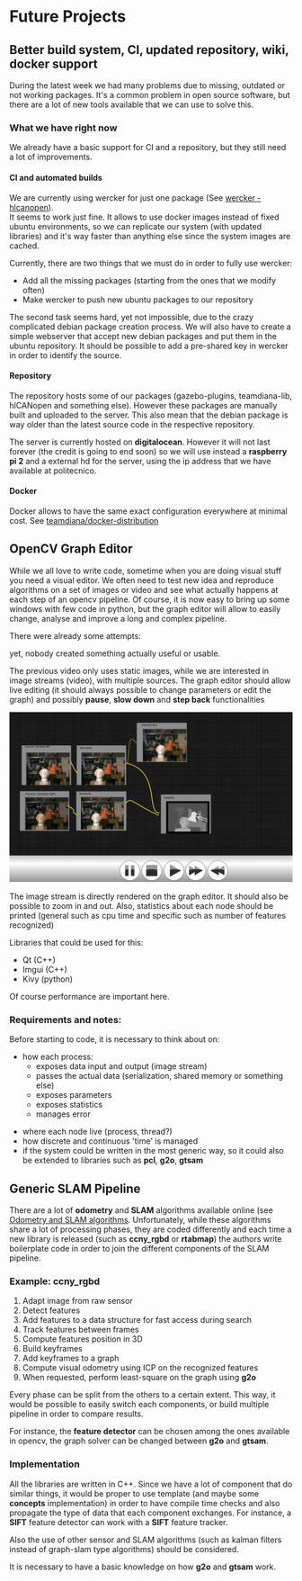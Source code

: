 # Future Projects

## Better build system, CI, updated repository, wiki, docker support

During the latest week we had many problems due to missing, outdated or not working packages. 
It's a common problem in open source software, but there are a lot of new tools available that we can use to solve this.


### What we have right now

We already have a basic support for CI and a repository, but they still need a lot of improvements.

#### CI and automated builds

We are currently using wercker for just one package (See [wercker - hlcanopen](https://app.wercker.com/#applications/55bbc646603eb27f5305156c)).  
It seems to work just fine. It allows to use docker images instead of fixed ubuntu environments, so we can replicate our system (with updated libraries) and it's
way faster than anything else since the system images are cached. 

Currently, there are two things that we must do in order to fully use wercker:

- Add all the missing packages (starting from the ones that we modify often)
- Make wercker to push new ubuntu packages to our repository

The second task seems hard, yet not impossible, due to the crazy complicated debian package creation process. 
We will also have to create a simple webserver that accept new debian packages and put them in the ubuntu repository. It should be possible to add a pre-shared key
in wercker in order to identify the source.

#### Repository 

The repository hosts some of our packages (gazebo-plugins, teamdiana-lib, hlCANopen and something else). However these packages are manually built and uploaded to the server. 
This also mean that the debian package is way older than the latest source code in the respective repository. 

The server is currently hosted on **digitalocean**. However it will not last forever (the credit is going to end soon) so we will use instead a **raspberry pi 2** and a external hd 
for the server, using the ip address that we have available at politecnico. 

#### Docker

Docker allows to have the same exact configuration everywhere at minimal cost. See [teamdiana/docker-distribution](https://github.com/team-diana/docker-distribution)

## OpenCV Graph Editor

While we all love to write code, sometime when you are doing visual stuff you need a visual editor. 
We often need to test new idea and reproduce algorithms on a set of images or video and see what actually happens at each step of an opencv pipeline. 
Of course, it is now easy to bring up some windows with few code in python, but the graph editor will allow to easily change, analyse and improve a long and complex pipeline.

There were already some attempts:

[](https://www.youtube.com/watch?v=1aAh1Cmlguc&feature=youtu.be)

yet, nobody created something actually useful or usable. 

The previous video only uses static images, while we are interested in image streams (video), with multiple sources. The graph editor should 
allow live editing (it should always possible to change parameters or edit the graph) and possibly **pause**, **slow down** and **step back** functionalities

![OpenCV Graph Editor mockup](/uploads/opencv_grapheditor_mockup.png)

The image stream is directly rendered on the graph editor. It should also be possible to zoom in and out. Also, statistics about each node should be printed (general such as cpu time and specific such as number of features recognized)

Libraries that could be used for this:

- Qt (C++)
- Imgui (C++)
- Kivy (python)

Of course performance are important here. 

### Requirements and notes:

Before starting to code, it is necessary to think about on:

- how each process:
  - exposes data input and output (image stream)
  - passes the actual data (serialization, shared memory or something else)  
  - exposes parameters
  * exposes statistics
  * manages error
* where each node live (process, thread?)
* how discrete and continuous 'time' is managed
* if the system could be written in the most generic way, so it could also be extended to libraries such as **pcl**, **g2o**, **gtsam**
 
## Generic SLAM Pipeline 

There are a lot of **odometry** and **SLAM** algorithms available online (see [Odometry and SLAM algorithms](odom_slam_algorithms.md). 
Unfortunately, while these algorithms share a lot of processing phases, they are coded differently and each time a new library is released 
(such as **ccny_rgbd** or **rtabmap**) the authors write boilerplate code in order to join the different components of the SLAM pipeline.

### Example: **ccny_rgbd**

1. Adapt image from raw sensor
2. Detect features
3. Add features to a data structure for fast access during search
4. Track features between frames 
5. Compute features position in 3D
6. Build keyframes
7. Add keyframes to a graph
8. Compute visual odometry using ICP on the recognized features
9. When requested, perform least-square on the graph using **g2o**

Every phase can be split from the others to a certain extent. This way, it would be possible to easily switch each components, 
or build multiple pipeline in order to compare results. 

For instance, the **feature detector** can be chosen among the ones available in opencv, the graph solver can be changed between **g2o** and **gtsam**.

### Implementation

All the libraries are written in C++. Since we have a lot of component that do similar things, 
it would be proper to use template (and maybe some **concepts** implementation) in order to have compile time checks 
and also propagate the type of data that each component exchanges. For instance, a **SIFT** feature detector can work with a 
**SIFT** feature tracker.

Also the use of other sensor and SLAM algorithms (such as kalman filters instead of graph-slam type algorithms) should be considered. 

It is necessary to have a basic knowledge on how **g2o** and **gtsam** work.
